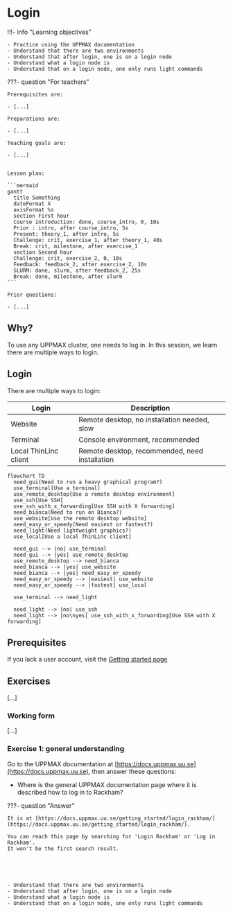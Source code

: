 # Login

!!!- info "Learning objectives"

    - Practice using the UPPMAX documentation
    - Understand that there are two environments
    - Understand that after login, one is on a login node
    - Understand what a login node is
    - Understand that on a login node, one only runs light commands

???- question "For teachers"

    Prerequisites are:

    - [...]

    Preparations are:

    - [...]

    Teaching goals are:

    - [...]


    Lesson plan:

    ```mermaid
    gantt
      title Something
      dateFormat X
      axisFormat %s
      section First hour
      Course introduction: done, course_intro, 0, 10s
      Prior : intro, after course_intro, 5s
      Present: theory_1, after intro, 5s
      Challenge: crit, exercise_1, after theory_1, 40s
      Break: crit, milestone, after exercise_1
      section Second hour
      Challenge: crit, exercise_2, 0, 10s
      Feedback: feedback_2, after exercise_2, 10s
      SLURM: done, slurm, after feedback_2, 25s
      Break: done, milestone, after slurm
    ```

    Prior questions:

    - [...]


## Why?

To use any UPPMAX cluster, one needs to log in.
In this session, we learn there are multiple ways to login.

## Login

There are multiple ways to login:

Login                |Description
---------------------|----------------------------------------------
Website              |Remote desktop, no installation needed, slow
Terminal             |Console environment, recommended
Local ThinLinc client|Remote desktop, recommended, need installation

```mermaid
flowchart TD
  need_gui(Need to run a heavy graphical program?)
  use_terminal[Use a terminal]
  use_remote_desktop[Use a remote desktop environment]
  use_ssh[Use SSH]
  use_ssh_with_x_forwarding[Use SSH with X forwarding]
  need_bianca(Need to run on Bianca?)
  use_website[Use the remote desktop website]
  need_easy_or_speedy(Need easiest or fastest?)
  need_light(Need lightweight graphics?)
  use_local[Use a local ThinLinc client]

  need_gui --> |no| use_terminal
  need_gui --> |yes| use_remote_desktop
  use_remote_desktop --> need_bianca
  need_bianca --> |yes| use_website
  need_bianca --> |yes| need_easy_or_speedy
  need_easy_or_speedy --> |easiest| use_website
  need_easy_or_speedy --> |fastest| use_local

  use_terminal --> need_light

  need_light --> |no| use_ssh
  need_light --> |no\nyes| use_ssh_with_x_forwarding[Use SSH with X forwarding]
```

## Prerequisites

If you lack a user account,
visit the [Getting started page](https://www.uppmax.uu.se/support/getting-started/course-projects/)

## Exercises

[...]

### Working form

[...]

### Exercise 1: general understanding

Go to the UPPMAX documentation at [https://docs.uppmax.uu.se](https://docs.uppmax.uu.se),
then answer these questions:

- Where is the general UPPMAX documentation page where it is described how to log in to Rackham?

???- question "Answer"

    It is at [https://docs.uppmax.uu.se/getting_started/login_rackham/](https://docs.uppmax.uu.se/getting_started/login_rackham/).

    You can reach this page by searching for 'Login Rackham' or 'Log in Rackham'. 
    It won't be the first search result. 





    - Understand that there are two environments
    - Understand that after login, one is on a login node
    - Understand what a login node is
    - Understand that on a login node, one only runs light commands
